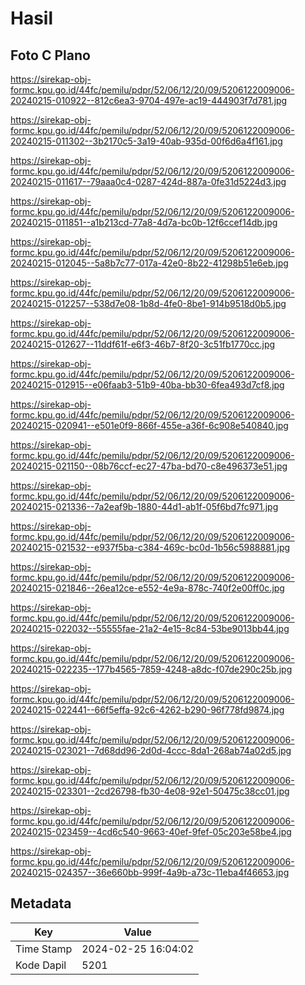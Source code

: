 # Hasil

## Foto C Plano

https://sirekap-obj-formc.kpu.go.id/44fc/pemilu/pdpr/52/06/12/20/09/5206122009006-20240215-010922--812c6ea3-9704-497e-ac19-444903f7d781.jpg

https://sirekap-obj-formc.kpu.go.id/44fc/pemilu/pdpr/52/06/12/20/09/5206122009006-20240215-011302--3b2170c5-3a19-40ab-935d-00f6d6a4f161.jpg

https://sirekap-obj-formc.kpu.go.id/44fc/pemilu/pdpr/52/06/12/20/09/5206122009006-20240215-011617--79aaa0c4-0287-424d-887a-0fe31d5224d3.jpg

https://sirekap-obj-formc.kpu.go.id/44fc/pemilu/pdpr/52/06/12/20/09/5206122009006-20240215-011851--a1b213cd-77a8-4d7a-bc0b-12f6ccef14db.jpg

https://sirekap-obj-formc.kpu.go.id/44fc/pemilu/pdpr/52/06/12/20/09/5206122009006-20240215-012045--5a8b7c77-017a-42e0-8b22-41298b51e6eb.jpg

https://sirekap-obj-formc.kpu.go.id/44fc/pemilu/pdpr/52/06/12/20/09/5206122009006-20240215-012257--538d7e08-1b8d-4fe0-8be1-914b9518d0b5.jpg

https://sirekap-obj-formc.kpu.go.id/44fc/pemilu/pdpr/52/06/12/20/09/5206122009006-20240215-012627--11ddf61f-e6f3-46b7-8f20-3c51fb1770cc.jpg

https://sirekap-obj-formc.kpu.go.id/44fc/pemilu/pdpr/52/06/12/20/09/5206122009006-20240215-012915--e06faab3-51b9-40ba-bb30-6fea493d7cf8.jpg

https://sirekap-obj-formc.kpu.go.id/44fc/pemilu/pdpr/52/06/12/20/09/5206122009006-20240215-020941--e501e0f9-866f-455e-a36f-6c908e540840.jpg

https://sirekap-obj-formc.kpu.go.id/44fc/pemilu/pdpr/52/06/12/20/09/5206122009006-20240215-021150--08b76ccf-ec27-47ba-bd70-c8e496373e51.jpg

https://sirekap-obj-formc.kpu.go.id/44fc/pemilu/pdpr/52/06/12/20/09/5206122009006-20240215-021336--7a2eaf9b-1880-44d1-ab1f-05f6bd7fc971.jpg

https://sirekap-obj-formc.kpu.go.id/44fc/pemilu/pdpr/52/06/12/20/09/5206122009006-20240215-021532--e937f5ba-c384-469c-bc0d-1b56c5988881.jpg

https://sirekap-obj-formc.kpu.go.id/44fc/pemilu/pdpr/52/06/12/20/09/5206122009006-20240215-021846--26ea12ce-e552-4e9a-878c-740f2e00ff0c.jpg

https://sirekap-obj-formc.kpu.go.id/44fc/pemilu/pdpr/52/06/12/20/09/5206122009006-20240215-022032--55555fae-21a2-4e15-8c84-53be9013bb44.jpg

https://sirekap-obj-formc.kpu.go.id/44fc/pemilu/pdpr/52/06/12/20/09/5206122009006-20240215-022235--177b4565-7859-4248-a8dc-f07de290c25b.jpg

https://sirekap-obj-formc.kpu.go.id/44fc/pemilu/pdpr/52/06/12/20/09/5206122009006-20240215-022441--66f5effa-92c6-4262-b290-96f778fd9874.jpg

https://sirekap-obj-formc.kpu.go.id/44fc/pemilu/pdpr/52/06/12/20/09/5206122009006-20240215-023021--7d68dd96-2d0d-4ccc-8da1-268ab74a02d5.jpg

https://sirekap-obj-formc.kpu.go.id/44fc/pemilu/pdpr/52/06/12/20/09/5206122009006-20240215-023301--2cd26798-fb30-4e08-92e1-50475c38cc01.jpg

https://sirekap-obj-formc.kpu.go.id/44fc/pemilu/pdpr/52/06/12/20/09/5206122009006-20240215-023459--4cd6c540-9663-40ef-9fef-05c203e58be4.jpg

https://sirekap-obj-formc.kpu.go.id/44fc/pemilu/pdpr/52/06/12/20/09/5206122009006-20240215-024357--36e660bb-999f-4a9b-a73c-11eba4f46653.jpg


## Metadata

| Key        | Value               |
| ---------- | ------------------- |
| Time Stamp | 2024-02-25 16:04:02 |
| Kode Dapil | 5201                |



